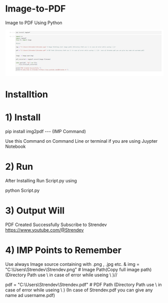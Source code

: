 # Image-to-PDF

Image to PDF Using Python

![""](https://github.com/Stren-Dev/Image-to-PDF/blob/main/Image.png?raw=true)

# Installtion 

# 1) Install   

pip install img2pdf   --- (IMP Command)

Use this Command on Command Line or terminal if you are using Juypter Notebook

# 2) Run

After Installing Run Script.py using 

python Script.py

# 3) Output Will

PDF Created Successfully 
 Subscribe to Strendev  https://www.youtube.com/@Strendev 

# 4) IMP Points to Remember 

Use always Image source containing with .png , .jpg etc.
&
img = "C:\\Users\\Strendev\\Strendev.png" # Image Path(Copy full image path) (Directory Path use \\ in case of error while useing \ )// 

pdf = "C:\\Users\\Strendev\\Strendev.pdf" # PDF Path (Directory Path use \\ in case of error while useing \ ) (In  case of Strendev.pdf you can give any name ad username.pdf)





